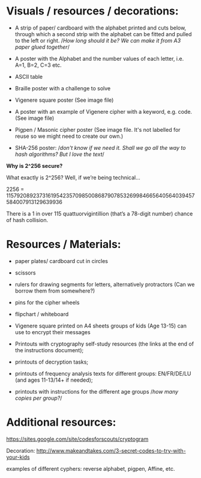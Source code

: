 # Visuals / resources / decorations:
- A strip of paper/ cardboard with the alphabet printed and cuts below, through which a second strip with the alphabet can be fitted and pulled to the left or right. 
/*How long should it be? We can make it from A3 paper glued together*/

- A poster with the Alphabet and the number values of each letter, i.e. A=1, B=2, C=3 etc.

- ASCII table

- Braille poster with a challenge to solve
 
- Vigenere square poster (See image file) 

- A poster with an example of Vigenere cipher with a keyword, e.g. code. (See image file)

- Pigpen / Masonic cipher poster (See image file. It's not labelled for reuse so we might need to create our own.)

- SHA-256 poster: /*don't know if we need it. Shall we go all the way to hash algorithms? But I love the text*/

**Why is 2^256 secure?**

What exactly is 2^256? Well, if we’re being technical…

2256 = 115792089237316195423570985008687907853269984665640564039457584007913129639936

There is a 1 in over 115 quattuorvigintillion (that’s a 78-digit number) chance of hash collision.

# Resources / Materials:
- paper plates/ cardboard cut in circles

- scissors

- rulers for drawing segments for letters, alternatively protractors (Can we borrow them from somewhere?)

- pins for the cipher wheels

- flipchart / whiteboard 

- Vigenere square printed on A4 sheets groups of kids (Age 13-15) can use to encrypt their messages

- Printouts with cryptography self-study resources (the links at the end of the instructions document);

- printouts of decryption tasks;

- printouts of frequency analysis texts for different groups: EN/FR/DE/LU (and ages 11-13/14+ if needed);

- printouts with instructions for the different age groups /*how many copies per group?*/

# Additional resources: 
https://sites.google.com/site/codesforscouts/cryptogram

Decoration:
http://www.makeandtakes.com/3-secret-codes-to-try-with-your-kids

examples of different cyphers: reverse alphabet, pigpen, Affine, etc.
